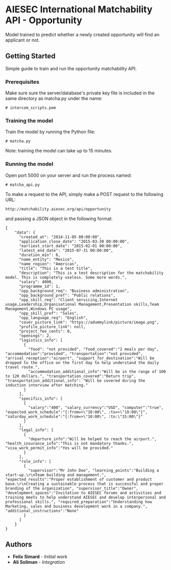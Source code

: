 # AIESEC International Matchability API - Opportunity

Model trained to predict whether a newly created opportunity will find an applicant or not.

## Getting Started

Simple guide to train and run the opportunity matchability API.

### Prerequisites

Make sure sure the server/database's private key file is included in the same directory as matcha.py under the name:

```
# intercom_scripts.pem
```

### Training the model

Train the model by running the Python file:
```
# matcha.py
```
Note: training the model can take up to 15 minutes.


### Running the model

Open port 5000 on your server and run the process named:

```
# matcha_api.py
```

To make a request to the API, simply make a POST request to the following URL:

```
http://matchability.aiesec.org/api/opportunity
```

and passing a JSON object in the following format:

```
{
    "data": {
      "created_at": "2014-11-05 00:00:00",
      "application_close_date": "2015-03-30 00:00:00",
      "earliest_start_date": "2015-02-01 00:00:00",
      "latest_end_date": "2015-07-31 00:00:00",
      "duration_min": 6,
      "name_entity": "Mexico",
      "name_region": "Americas",
      "title": "This is a test title",
      "description": "This is a test description for the matchability model. This is completely useless. Some more words.",
      "salary": 4000,
      "programme_id": 1,
      "opp_background_req": "Business administration",
      "opp_background_pref": "Public relations",
      "opp_skill_req": "Client servicing,Internet usage,Leadership,Organisational Management,Presentation skills,Team Management,Windows PC usage",
      "opp_skill_pref": "Sales",
      "opp_language_req": "English",
      "cover_picture_link": "https://adummylink/picture/image.png",
      "profile_picture_link": null,
      "project_fee_cents": 0,
      "openings": 2,
      "logistics_info": [
        {
          "food": "not provided", "food_covered":"2 meals per day", "accommodation":"provided", "transportation":"not provided", "arrival_reception":"airport", "support_for_destination":"Will be dropped to the office on the first day to help understand the daily travel route.",
          "accommodation_additional_info":"Will be in the range of 100 to 120 dollars.", "transportation_covered":"Return trip", "transportation_additional_info": "Will be covered during the induction interview after matching."
        }
      ],
      "specifics_info": [
        {
          "salary":"400", "salary_currency":"USD", "computer":"true", "expected_work_schedule":"{:from=>\"10:00\", :to=>\"18:00\"}", "saturday_work_schedule":"{:from=>\"10:00\", :to:\"15:00\"}"
        }
      ],
      "legal_info": [
        {
          "departure_info":"Will be helped to reach the airport.", "health_insurance_info":"This is not mandatory thanks.", "visa_work_permit_info":"Yes will be provided."
        }
      ],
      "role_info": [
        {
          "supervisor":"Mr John Doe", "learning_points":"Building a start-up.\r\nTeam building and management.", "expected_results":"Proper establishment of customer and product base.\r\nCreating a sustainable process that is successful and proper branding of the organization", "supervisor_title":"Owner", "development_spaces":"Invitation to AIESEC forums and activities and training meets to help understand AIESEC and develop interpersonal and professional skills.", "required_preparation":"Understanding how Marketing, sales and business development work in a company.", "additional_instructions":"None"
        }
      ]
    }
}

```

## Authors

* **Felix Simard** - *Initial work*
* **Ali Soliman** - *Integration*
